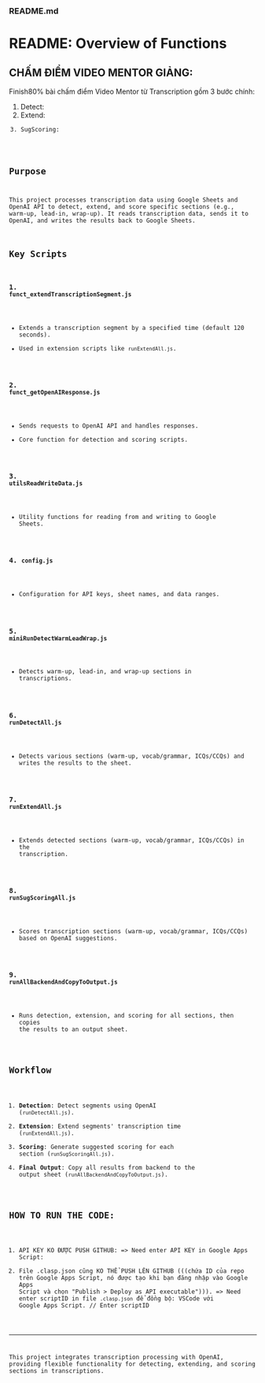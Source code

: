 ### README.md 
# README: Overview of Functions

## CHẤM ĐIỂM VIDEO MENTOR GIẢNG:  
Finish80% bài chấm điểm Video Mentor từ Transcription gồm 3 bước chính: 
1. Detect: <prompting>
2. Extend: <code backend>
3. SugScoring: <prompting>

## Purpose
This project processes transcription data using Google Sheets and OpenAI API to detect, extend, and score specific sections (e.g., warm-up, lead-in, wrap-up). It reads transcription data, sends it to OpenAI, and writes the results back to Google Sheets.

## Key Scripts

### 1. **`funct_extendTranscriptionSegment.js`**
- Extends a transcription segment by a specified time (default 120 seconds).
- Used in extension scripts like `runExtendAll.js`.

### 2. **`funct_getOpenAIResponse.js`**
- Sends requests to OpenAI API and handles responses.
- Core function for detection and scoring scripts.

### 3. **`utilsReadWriteData.js`**
- Utility functions for reading from and writing to Google Sheets.

### 4. **`config.js`**
- Configuration for API keys, sheet names, and data ranges.

### 5. **`miniRunDetectWarmLeadWrap.js`**
- Detects warm-up, lead-in, and wrap-up sections in transcriptions.

### 6. **`runDetectAll.js`**
- Detects various sections (warm-up, vocab/grammar, ICQs/CCQs) and writes the results to the sheet.

### 7. **`runExtendAll.js`**
- Extends detected sections (warm-up, vocab/grammar, ICQs/CCQs) in the transcription.

### 8. **`runSugScoringAll.js`**
- Scores transcription sections (warm-up, vocab/grammar, ICQs/CCQs) based on OpenAI suggestions.

### 9. **`runAllBackendAndCopyToOutput.js`**
- Runs detection, extension, and scoring for all sections, then copies the results to an output sheet.

## Workflow
1. **Detection**: Detect segments using OpenAI (`runDetectAll.js`).
2. **Extension**: Extend segments' transcription time (`runExtendAll.js`).
3. **Scoring**: Generate suggested scoring for each section (`runSugScoringAll.js`).
4. **Final Output**: Copy all results from backend to the output sheet (`runAllBackendAndCopyToOutput.js`).

## HOW TO RUN THE CODE: 
1. API KEY KO ĐƯỢC PUSH GITHUB: 
=> Need enter API KEY in Google Apps Script: 
2. File .clasp.json cũng KO THỂ PUSH LÊN GITHUB (((chứa ID của repo trên Google Apps Script, nó được tạo khi bạn đăng nhập vào Google Apps Script và chọn "Publish > Deploy as API executable"))).
=> Need enter scriptID in file `.clasp.json` để đồng bộ: VSCode với Google Apps Script. 
// Enter scriptID   

--- 

This project integrates transcription processing with OpenAI, providing flexible functionality for detecting, extending, and scoring sections in transcriptions.